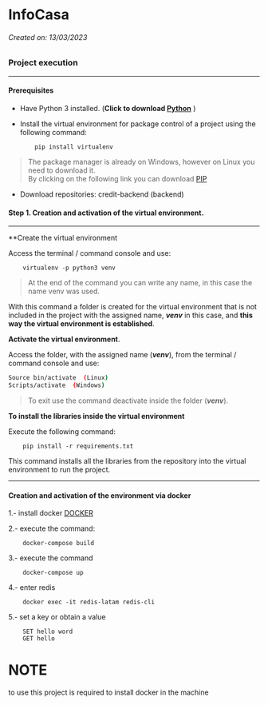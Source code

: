 # InfoCasa

###### _Created on: 13/03/2023_

### Project execution 

---

#### **Prerequisites**

- Have Python 3 installed. (**Click to download [Python](https://www.python.org/downloads/)** )
- Install the virtual environment for package control of a project using the following command:

  ```
      pip install virtualenv
  ```

> The package manager is already on Windows, however on Linux you need to download it.  
> By clicking on the following link you can download [PIP](https://packaging.python.org/guides/installing-using-linux-tools/#installing-pip-setuptools-wheel-with-linux-package-managers)

- Download repositories:
  credit-backend (backend)

#### **Step 1. Creation and activation of the virtual environment**.

---

**Create the virtual environment

Access the terminal / command console and use:

        virtualenv -p python3 venv

> At the end of the command you can write any name, in this case the name venv was used.

With this command a folder is created for the virtual environment that is not included in the project with the assigned name, **_venv_** in this case, and **this way the virtual environment is established**.

**Activate the virtual environment**.

Access the folder, with the assigned name (**_venv_**), from the terminal / command console and use:

```Bash
Source bin/activate  (Linux)
Scripts/activate  (Windows)
```

> To exit use the command deactivate inside the folder (**_venv_**).

**To install the libraries inside the virtual environment**

Execute the following command:

        pip install -r requirements.txt

This command installs all the libraries from the repository into the virtual environment to run the project.

---
#### **Creation and activation of the environment via docker** 

1.- install docker [DOCKER](https://www.docker.com/)

2.- execute the command:

        docker-compose build

3.- execute the command

        docker-compose up

4.- enter redis

        docker exec -it redis-latam redis-cli

5.- set a key or obtain a value

        SET hello word
        GET hello


# NOTE
to use this project is required to install docker in the machine

